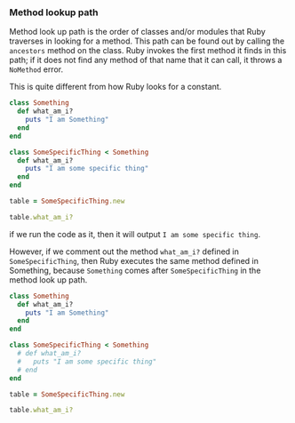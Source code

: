 ###  Method lookup path

Method look up path is the order of classes and/or modules that Ruby traverses in looking for a method. This path can be found out by calling the `ancestors` method on the class. Ruby invokes the first method it finds in this path; if it does not find any method of that name that it can call, it throws a `NoMethod` error.

This is quite different from how Ruby looks for a constant.

```ruby
class Something
  def what_am_i?
    puts "I am Something"
  end
end

class SomeSpecificThing < Something
  def what_am_i?
    puts "I am some specific thing"
  end
end

table = SomeSpecificThing.new

table.what_am_i?
```

if we run the code as it, then it will output `I am some specific thing`.

However, if we comment out the method `what_am_i?`  defined in `SomeSpecificThing`, then Ruby executes the same method defined in Something, because `Something` comes after `SomeSpecificThing` in the method look up path.

```ruby
class Something
  def what_am_i?
    puts "I am Something"
  end
end

class SomeSpecificThing < Something
  # def what_am_i?
  #   puts "I am some specific thing"
  # end
end

table = SomeSpecificThing.new

table.what_am_i?
```
